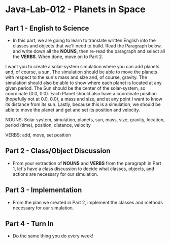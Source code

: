 # Java-Lab-012 - Planets in Space

## Part 1 - English to Science

* In this part, we are going to learn to translate written English into the classes and objects that we'll need to build. Read the Paragraph below, and write down all the **NOUNS**, then re-read the paragraph and select all the **VERBS**. When done, move on to Part 2.

I want you to create a solar-system simulation where you can add planets and, of course, a sun. The simulation should be able to move the planets with respect to the sun's mass and size and, of course, gravity. The simulation should also be able to show where each planet is located at any given period. The Sun should be the center of the solar-system, so coordinate (0.0, 0.0). Each Planet should also have a coordinate position (hopefully not at 0.0, 0.0), a mass and size, and at any point I want to know its distance from its sun. Lastly, because this is a simulation, we should be able to move the planet and get and set its position and velocity.

NOUNS: Solar system, simulation, planets, sun, mass, size, gravity, location, period (time), position, distance, velocity

VERBS: add, move, set position

## Part 2 - Class/Object Discussion

* From your extraction of **NOUNS** and **VERBS** from the paragraph in Part 1, let's have a class discussion to decide what classes, objects, and actions are necessary for our simulation.

## Part 3 - Implementation

* From the plan we created in Part 2, implement the classes and methods necessary for our simulation.

## Part 4 - Turn In

* Do the same thing you do every week!
